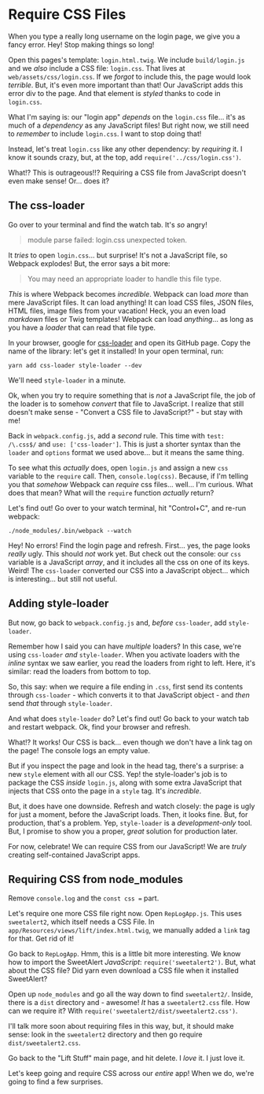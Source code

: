 # Require CSS Files

When you type a really long username on the login page, we give you a fancy error.
Hey! Stop making things so long!

Open this pages's template: `login.html.twig`. We include `build/login.js` and we
*also* include a CSS file: `login.css`. That lives at `web/assets/css/login.css`.
If we *forgot* to include this, the page would look *terrible*. But, it's even more
important than that! Our JavaScript adds this error div to the page. And that element
is *styled* thanks to code in `login.css`.

What I'm saying is: our "login app" *depends* on the `login.css` file... it's as
much of a *dependency* as any JavaScript files! But right now, we still need to
*remember* to include `login.css`. I want to stop doing that!

Instead, let's treat `login.css` like any other dependency: by *requiring* it.
I know it sounds crazy, but, at the top, add `require('../css/login.css')`.

What!? This is outrageous!!? Requiring a CSS file from JavaScript doesn't even
make sense! Or... does it?

## The css-loader

Go over to your terminal and find the watch tab. It's *so* angry!

> module parse failed: login.css unexpected token.

It *tries* to open `login.css`... but surprise! It's not a JavaScript file, so Webpack
explodes! But, the error says a bit more:

> You may need an appropriate loader to handle this file type.

*This* is where Webpack becomes *incredible*. Webpack can load *more* than mere
JavaScript files. It can load anything! It can load CSS files, JSON files, HTML
files, image files from your vacation! Heck, you an even load *markdown* files or
Twig templates! Webpack can load *anything*... as long as you have a *loader* that
can read that file type.

In your browser, google for [css-loader](https://github.com/webpack-contrib/css-loader)
and open its GitHub page. Copy the name of the library: let's get it installed! In
your open terminal, run:

```terminal
yarn add css-loader style-loader --dev
```

We'll need `style-loader` in a minute.

Ok, when you try to require something that is *not* a JavaScript file, the job of
the loader is to somehow *convert* that file to JavaScript. I realize that still
doesn't make sense - "Convert a CSS file to JavaScript?" - but stay with me!

Back in `webpack.config.js`, add a *second* rule. This time with
`test: /\.css$/` and `use: ['css-loader']`. This is just a shorter syntax than
the `loader` and `options` format we used above... but it means the same thing.

To see what this *actually* does, open `login.js` and assign a new `css` variable
to the `require` call. Then, `console.log(css)`. Because, if I'm telling you that
*somehow* Webpack can *require* css files... well... I'm curious. What does that
mean? What will the `require` function *actually* return?

Let's find out! Go over to your watch terminal, hit "Control+C", and re-run webpack:

```terminal-silent
./node_modules/.bin/webpack --watch
```

Hey! No errors! Find the login page and refresh. First... yes, the page looks *really*
ugly. This should *not* work yet. But check out the console: our `css` variable is
a JavaScript *array*, and it includes all the css on one of its keys. Weird! The
`css-loader` converted our CSS into a JavaScript object... which is interesting...
but still not useful.

## Adding style-loader

But now, go back to `webpack.config.js` and, *before* `css-loader`, add `style-loader`.

Remember how I said you can have *multiple* loaders? In this case, we're using
`css-loader` *and* `style-loader`. When you activate loaders with the *inline* syntax
we saw earlier, you read the loaders from right to left. Here, it's similar: read
the loaders from bottom to top.

So, this say: when we require a file ending in `.css`, first send its contents through
`css-loader` - which converts it to that JavaScript object - and *then* send *that*
through `style-loader`.

And what does `style-loader` do? Let's find out! Go back to your watch tab and
restart webpack. Ok, find your browser and refresh.

What!? It works! Our CSS is back... even though we don't have a link tag on the
page! The console logs an empty value.

But if you inspect the page and look in the head tag, there's a surprise: a new
`style` element with all our CSS. Yep! the style-loader's job is to package the
CSS *inside* `login.js`, along with some extra JavaScript that injects that CSS
onto the page in a `style` tag. It's *incredible*.

But, it does have one downside. Refresh and watch closely: the page is ugly for
just a moment, before the JavaScript loads. Then, it looks fine. But, for production,
that's a problem. Yep, `style-loader` is a *development-only* tool. But, I promise
to show you a proper, *great* solution for production later.

For now, celebrate! We can require CSS from our JavaScript! We are *truly* creating
self-contained JavaScript apps.

## Requiring CSS from node_modules

Remove `console.log` and the `const css =` part.

Let's require one more CSS file right now. Open `RepLogApp.js`. This uses `sweetalert2`,
which itself needs a CSS File. In `app/Resources/views/lift/index.html.twig`, we
manually added a `link` tag for that. Get rid of it!

Go back to `RepLogApp`. Hmm, this is a little bit more interesting. We know how
to import the SweetAlert *JavaScript*: `require('sweetalert2')`. But, what about
the CSS file? Did yarn even download a CSS file when it installed SweetAlert?

Open up `node_modules` and go all the way down to find `sweetalert2/`. Inside, there
is a `dist` directory and - awesome! *It* has a `sweetalert2.css` file. How can we
require it? With `require('sweetalert2/dist/sweetalert2.css')`.

I'll talk more soon about requiring files in this way, but, it should make sense:
look in the `sweetalert2` directory and then go require `dist/sweetalert2.css`.

Go back to the "Lift Stuff" main page, and hit delete. I *love* it. I just love
it.

Let's keep going and require CSS across our *entire* app! When we do, we're going
to find a few surprises.
